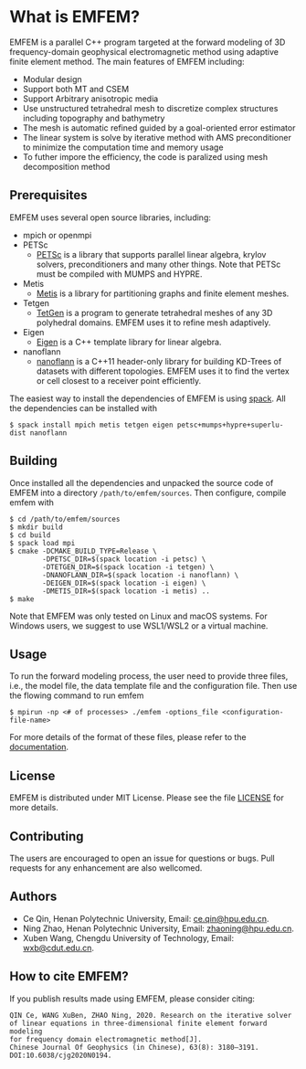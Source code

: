 What is EMFEM?
==============

EMFEM is a parallel C++ program targeted at the forward modeling of 3D frequency-domain
geophysical electromagnetic method using adaptive finite element method. The main features
of EMFEM including:

- Modular design
- Support both MT and CSEM
- Support Arbitrary anisotropic media
- Use unstructured tetrahedral mesh to discretize complex
  structures including topography and bathymetry
- The mesh is automatic refined guided by a goal-oriented error estimator
- The linear system is solve by iterative method with AMS preconditioner
  to minimize the computation time and memory usage
- To futher impore the efficiency, the code is paralized using mesh decomposition method

Prerequisites
-------------

EMFEM uses several open source libraries, including:

- mpich or openmpi
- PETSc
  - [PETSc](https://www.mcs.anl.gov/petsc) is a library that supports parallel linear algebra,
    krylov solvers, preconditioners and many other things. Note that PETSc must be
    compiled with MUMPS and HYPRE.
- Metis
  - [Metis](http://glaros.dtc.umn.edu/gkhome/metis/metis/overview) is a library for 
    partitioning graphs and finite element meshes.
- Tetgen
  - [TetGen](http://tetgen.org/) is a program to generate tetrahedral meshes of
    any 3D polyhedral domains. EMFEM uses it to refine mesh adaptively.
- Eigen
  - [Eigen](https://eigen.tuxfamily.org/index.php?title=Main_Page) is a C++ template
    library for linear algebra.
- nanoflann
  - [nanoflann](https://github.com/jlblancoc/nanoflann) is a C++11 header-only library
    for building KD-Trees of datasets with different topologies. EMFEM uses it to find
    the vertex or cell closest to a receiver point efficiently.

The easiest way to install the dependencies of EMFEM is using [spack](https://spack.io).
All the dependencies can be installed with

    $ spack install mpich metis tetgen eigen petsc+mumps+hypre+superlu-dist nanoflann

Building
--------

Once installed all the dependencies and unpacked the source code of EMFEM into a
directory `/path/to/emfem/sources`. Then configure, compile emfem with

    $ cd /path/to/emfem/sources
    $ mkdir build
    $ cd build
    $ spack load mpi
    $ cmake -DCMAKE_BUILD_TYPE=Release \
            -DPETSC_DIR=$(spack location -i petsc) \
            -DTETGEN_DIR=$(spack location -i tetgen) \
            -DNANOFLANN_DIR=$(spack location -i nanoflann) \
            -DEIGEN_DIR=$(spack location -i eigen) \
            -DMETIS_DIR=$(spack location -i metis) ..
    $ make

Note that EMFEM was only tested on Linux and macOS systems. For Windows users,
we suggest to use WSL1/WSL2 or a virtual machine.

Usage
-----

To run the forward modeling process, the user need to provide three files, i.e.,
the model file, the data template file and the configuration file. Then use the
flowing command to run emfem

    $ mpirun -np <# of processes> ./emfem -options_file <configuration-file-name>

For more details of the format of these files, please refer to the [documentation](https://emfem.ceqin.me).

License
-------

EMFEM is distributed under MIT License. Please see the file [LICENSE](./LICENSE)
for more details.

Contributing
------------

The users are encouraged to open an issue for questions or bugs. Pull requests for
any enhancement are also wellcomed.

Authors
-------

- Ce Qin, Henan Polytechnic University, Email: <ce.qin@hpu.edu.cn>.
- Ning Zhao, Henan Polytechnic University, Email: <zhaoning@hpu.edu.cn>.
- Xuben Wang, Chengdu University of Technology, Email: <wxb@cdut.edu.cn>.

How to cite EMFEM?
------------------

If you publish results made using EMFEM, please consider citing:

    QIN Ce, WANG XuBen, ZHAO Ning, 2020. Research on the iterative solver
    of linear equations in three-dimensional finite element forward modeling
    for frequency domain electromagnetic method[J].
    Chinese Journal Of Geophysics (in Chinese), 63(8): 3180–3191. DOI:10.6038/cjg2020N0194.

